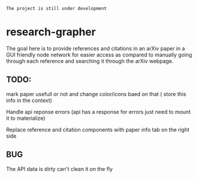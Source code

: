 `The project is still under development`

# research-grapher

The goal here is to provide references and citations in an arXiv paper in a GUI friendly node network for easier access as compared to manually going through each reference and searching it through the arXiv webpage.

## TODO:

mark paper usefull or not and change color/icons baed on that ( store this info in the context)

Handle api reponse errors (api has a response for errors just need to mount it to materialize)

Replace reference and citation components with paper info tab on the right side

## BUG

The API data is dirty can't clean it on the fly
